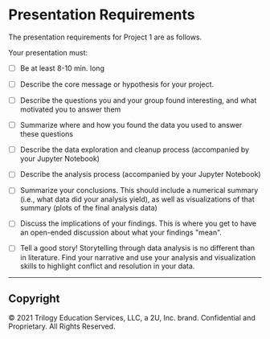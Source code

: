 # Presentation Requirements

The presentation requirements for Project 1 are as follows.

Your presentation must:

* [ ] Be at least 8-10 min. long

* [ ] Describe the core message or hypothesis for your project.

* [ ] Describe the questions you and your group found interesting, and what motivated you to answer them

* [ ] Summarize where and how you found the data you used to answer these questions

* [ ] Describe the data exploration and cleanup process (accompanied by your Jupyter Notebook)

* [ ] Describe the analysis process (accompanied by your Jupyter Notebook)

* [ ] Summarize your conclusions. This should include a numerical summary (i.e., what data did your analysis yield), as well as visualizations of that summary (plots of the final analysis data)

* [ ] Discuss the implications of your findings. This is where you get to have an open-ended discussion about what your findings "mean".

* [ ] Tell a good story! Storytelling through data analysis is no different than in literature. Find your narrative and use your analysis and visualization skills to highlight conflict and resolution in your data.

- - -

## Copyright

© 2021 Trilogy Education Services, LLC, a 2U, Inc. brand. Confidential and Proprietary. All Rights Reserved.
